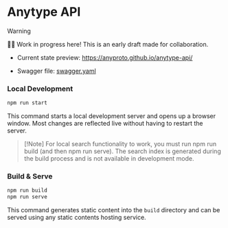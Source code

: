 # Anytype API

> [!WARNING]
> 👷‍♂️ Work in progress here! This is an early draft made for collaboration.

- Current state preview: https://anyproto.github.io/anytype-api/

- Swagger file: [swagger.yaml](https://github.com/anyproto/anytype-heart/blob/main/core/api/docs/swagger.yaml)

### Local Development

```bash
npm run start
```

This command starts a local development server and opens up a browser window. Most changes are reflected live without having to restart the server.

> [!Note] For local search functionality to work, you must run npm run build (and then npm run serve). The search index is generated during the build process and is not available in development mode.

### Build & Serve

```bash
npm run build
npm run serve
```

This command generates static content into the `build` directory and can be served using any static contents hosting service.
